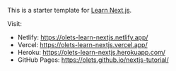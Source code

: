 This is a starter template for [Learn Next.js](https://nextjs.org/learn).

Visit:

- Netlify: https://olets-learn-nextjs.netlify.app/
- Vercel: https://olets-learn-nextjs.vercel.app/
- Heroku: https://olets-learn-nextjs.herokuapp.com/
- GitHub Pages: https://olets.github.io/nextjs-tutorial/